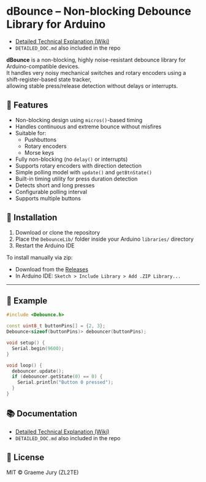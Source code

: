 # dBounce – Non-blocking Debounce Library for Arduino

- [Detailed Technical Explanation (Wiki)](https://github.com/radi8/dBounce/wiki)
- `DETAILED_DOC.md` also included in the repo

**dBounce** is a non-blocking, highly noise-resistant debounce library for Arduino-compatible devices.  
It handles very noisy mechanical switches and rotary encoders using a shift-register-based state tracker,  
allowing stable press/release detection without delays or interrupts.

## 🚀 Features

- Non-blocking design using `micros()`-based timing
- Handles continuous and extreme bounce without misfires
- Suitable for:
  - Pushbuttons
  - Rotary encoders
  - Morse keys
- Fully non-blocking (no `delay()` or interrupts)
- Supports rotary encoders with direction detection
- Simple polling model with `update()` and `getBtnState()`
- Built-in timing utility for press duration detection
- Detects short and long presses
- Configurable polling interval
- Supports multiple buttons

## 🚀 Installation

1. Download or clone the repository
2. Place the `DebounceLib/` folder inside your Arduino `libraries/` directory
3. Restart the Arduino IDE

To install manually via zip:
- Download from the [Releases](https://github.com/radi8/dBounce/releases)
- In Arduino IDE: `Sketch > Include Library > Add .ZIP Library...`

---

## 📄 Example

```cpp
#include <Debounce.h>

const uint8_t buttonPins[] = {2, 3};
Debounce<sizeof(buttonPins)> debouncer(buttonPins);

void setup() {
  Serial.begin(9600);
}

void loop() {
  debouncer.update();
  if (debouncer.getState(0) == 0) {
    Serial.println("Button 0 pressed");
  }
}
```

## 📚 Documentation

- [Detailed Technical Explanation (Wiki)](https://github.com/radi8/dBounce/wiki)
- `DETAILED_DOC.md` also included in the repo

## 📜 License

MIT © Graeme Jury (ZL2TE)




